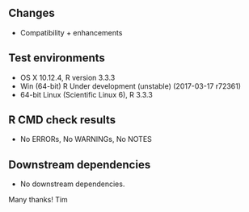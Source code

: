 ## Changes
* Compatibility + enhancements

## Test environments
* OS X 10.12.4, R version 3.3.3
* Win (64-bit) R Under development (unstable) (2017-03-17 r72361)
* 64-bit Linux (Scientific Linux 6), R 3.3.3

## R CMD check results
* No ERRORs, No WARNINGs, No NOTES

## Downstream dependencies
* No downstream dependencies.

Many thanks!
Tim